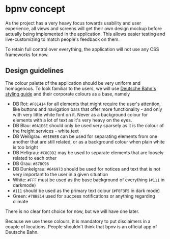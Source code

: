 # bpnv concept

As the project has a very heavy focus towards usability and user experience, all views and screens will get their own design mockup before actually being implemented in the application. This allows easier testing and live-customizing to match people's feedback on them. 

To retain full control over everything, the application will not use any CSS frameworks for now.

## Design guidelines

The colour palette of the application should be very uniform and homogenous. To look familiar to the users, we will use [Deutsche Bahn's styling guide](https://marketingportal.extranet.deutschebahn.com/sites/default/files/pdf/6c8d956121e24be4283d5009e2c35072.pdf) and their corporate colours as a base, namely

* DB Rot: `#F01414` for all elements that might require the user's attention, like buttons and navigation bars that offer more functionality - and only with very little white font on it. Never as a background colour for elements with a lot of text as it's very heavy on the eyes.
* DB Blau: `#0A1E6E` should only be used very sparsely as it is the colour of the freight services - white text
* DB Weißgrau: `#E1E6EB` can be used for separating elements from one another that are still related, or as a background colour when plain white is too bright
* DB Hellgrau: `#C8CDD2` may be used to separate elements that are loosely related to each other
* DB Grau: `#878C96`
* DB Dunkelgrau: `#646973` should be used for notices and text that is not very important to the user in a given situation
* White: `#FFF` must be used as the base background of everything (`#111` in darkmode)
* `#111` should be used as the primary text colour (`#F0F3F5` in dark mode)
* Green: `#78BE14` used for success notifications or anything regarding climate

There is no clear font choice for now, but we will have one later.

Because we use these colours, it is mandatory to put disclaimers in a couple of locations. People shouldn't think that bpnv is an official app of Deutsche Bahn.